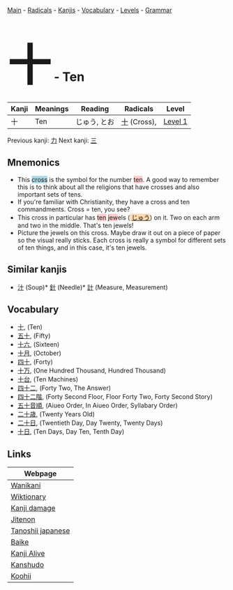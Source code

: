 <style> bigfont {font-size: 100px}</style>
[Main](../README.md) -
[Radicals](../radicals.md) -
[Kanjis](../kanjis.md) -
[Vocabulary](../vocabulary.md) -
[Levels](../levels.md) -
[Grammar](../grammar.md)
# <bigfont> 十</bigfont> - Ten 

| Kanji | Meanings | Reading | Radicals | Level |
| --- | --- | --- | --- | --- |
| 十 | Ten | じゅう, とお | [十](../radicals/十.md) (Cross),  | [Level 1](../levels/wk_level1.md) |

Previous kanji: [力](力.md) Next kanji: [三](三.md) 

## Mnemonics
 * This <span style="background-color:#ADD8E6"> cross</span> is the symbol for the number <span style="background-color:#ffcccb"> ten</span>. A good way to remember this is to think about all the religions that have crosses and also important sets of tens. 
* If you're familiar with Christianity, they have a cross and ten commandments. Cross = ten, you see?
* This cross in particular has <span style="background-color:#ffcccb"> ten</span> <span style="background-color:#ffcccb"> jew</span>els (<span style="background-color:#fed8b1"> [じゅう](https://jisho.org/search/じゅう)</span>) on it. Two on each arm and two in the middle. That's ten jewels!
* Picture the jewels on this cross. Maybe draw it out on a piece of paper so the visual really sticks. Each cross is really a symbol for different sets of ten things, and in this case, it's ten jewels.


## Similar kanjis
 * [汁](汁.md) (Soup)* [針](針.md) (Needle)* [計](計.md) (Measure, Measurement)


## Vocabulary
 * [十](../vocabulary/十.md), (Ten)
* [五十](../vocabulary/十.md), (Fifty)
* [十六](../vocabulary/十.md), (Sixteen)
* [十月](../vocabulary/十.md), (October)
* [四十](../vocabulary/十.md), (Forty)
* [十万](../vocabulary/十.md), (One Hundred Thousand, Hundred Thousand)
* [十台](../vocabulary/十.md), (Ten Machines)
* [四十二](../vocabulary/十.md), (Forty Two, The Answer)
* [四十二階](../vocabulary/十.md), (Forty Second Floor, Floor Forty Two, Forty Second Story)
* [五十音順](../vocabulary/十.md), (Aiueo Order, In Aiueo Order, Syllabary Order)
* [二十歳](../vocabulary/十.md), (Twenty Years Old)
* [二十日](../vocabulary/十.md), (Twentieth Day, Day Twenty, Twenty Days)
* [十日](../vocabulary/十.md), (Ten Days, Day Ten, Tenth Day)



## Links 

| Webpage |
| --- |
| [Wanikani          ](https://www.wanikani.com/kanji/十) |
| [Wiktionary        ](https://en.wiktionary.org/wiki/十) |
| [Kanji damage      ](http://www.kanjidamage.com/kanji/search?utf8=✓&q=十) |
| [Jitenon           ](https://jitenon.com/kanji/十) |
| [Tanoshii japanese ](https://www.tanoshiijapanese.com/dictionary/kanji.cfm?k=十) |
| [Baike             ](https://baike.baidu.com/item/十) |
| [Kanji Alive       ](https://app.kanjialive.com/十) |
| [Kanshudo          ](https://www.kanshudo.com/searchmn?q=十) |
| [Koohii            ](https://kanji.koohii.com/study/kanji/十) |
